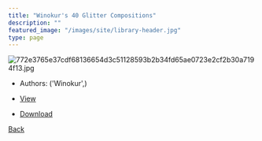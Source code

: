 ```yaml
---
title: "Winokur's 40 Glitter Compositions"
description: ""
featured_image: "/images/site/library-header.jpg"
type: page
---
```


![772e3765e37cdf68136654d3c51128593b2b34fd65ae0723e2cf2b30a7194f13.jpg](https://drive.google.com/uc?export=view&id=1Ml0WI_zyyUBKhtzA6TV0yE_ACURsxcAu)
* Authors: ('Winokur',)
* [View](https://drive.google.com/uc?export=view&id=1MteMrh-FA_aTipV_ea2vhskB2mHRC0xU)

* [Download](https://drive.google.com/uc?export=download&id=1MteMrh-FA_aTipV_ea2vhskB2mHRC0xU)

[Back](http://localhost:1313/library/ebooks/
)